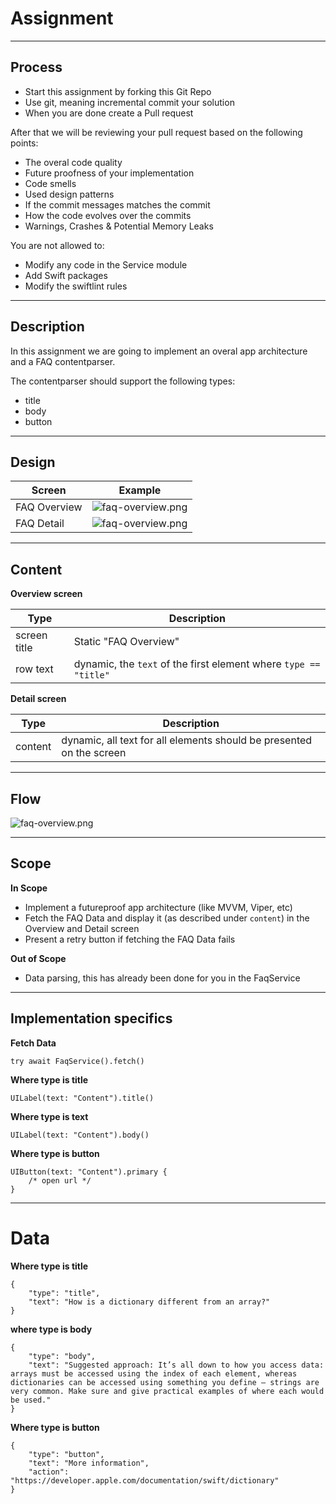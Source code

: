 # Assignment

---
## Process

- Start this assignment by forking this Git Repo
- Use git, meaning incremental commit your solution
- When you are done create a Pull request

After that we will be reviewing your pull request based on the following points:

- The overal code quality
- Future proofness of your implementation
- Code smells
- Used design patterns
- If the commit messages matches the commit
- How the code evolves over the commits
- Warnings, Crashes & Potential Memory Leaks

You are not allowed to:

- Modify any code in the Service module
- Add Swift packages
- Modify the swiftlint rules


---
## Description

In this assignment we are going to implement an overal app architecture and a FAQ contentparser.

The contentparser should support the following types:

- title
- body
- button


---
## Design

| Screen | Example |
| --- | --- |
| FAQ Overview | ![faq-overview.png](./md-resources/faq-overview.png) |
| FAQ Detail | ![faq-overview.png](./md-resources/faq-detail.png) |


---
## Content

**Overview screen**

| Type | Description |
| --- | --- |
| screen title | Static "FAQ Overview" |
| row text | dynamic, the `text` of the first element where `type == "title"`

**Detail screen**

| Type | Description |
| --- | --- |
| content | dynamic, all text for all elements should be presented on the screen


---
## Flow

![faq-overview.png](./md-resources/flow.png)

---
## Scope

**In Scope**

- Implement a futureproof app architecture (like MVVM, Viper, etc)
- Fetch the FAQ Data and display it (as described under `content`) in the Overview and Detail screen
- Present a retry button if fetching the FAQ Data fails

**Out of Scope**

- Data parsing, this has already been done for you in the FaqService


---
## Implementation specifics

**Fetch Data**

```swift:
try await FaqService().fetch()
```

**Where type is title**

```swift:
UILabel(text: "Content").title()
```

**Where type is text**

```swift:
UILabel(text: "Content").body()
```

**Where type is button**

```swift:
UIButton(text: "Content").primary {
	/* open url */
}
```

---
# Data

**Where type is title**

```json:
{
    "type": "title",
    "text": "How is a dictionary different from an array?"
}
```

**where type is body**

```json:
{
    "type": "body",
    "text": "Suggested approach: It’s all down to how you access data: arrays must be accessed using the index of each element, whereas dictionaries can be accessed using something you define – strings are very common. Make sure and give practical examples of where each would be used."
}
```

**Where type is button**

```json:
{
    "type": "button",
    "text": "More information",
    "action": "https://developer.apple.com/documentation/swift/dictionary"
}
```